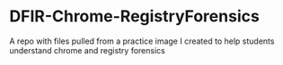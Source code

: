 # DFIR-Chrome-RegistryForensics
A repo with files pulled from a practice image I created to help students understand chrome and registry forensics
